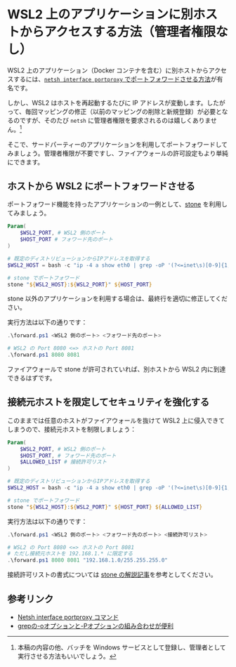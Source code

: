# WSL2 上のアプリケーションに別ホストからアクセスする方法（管理者権限なし）

WSL2 上のアプリケーション（Docker コンテナを含む）に別ホストからアクセスするには、[`netsh interface portproxy` でポートフォワードさせる方法](https://github.com/microsoft/WSL/issues/4150)が有名です。

しかし、WSL2 はホストを再起動するたびに IP アドレスが変動します。したがって、毎回マッピングの修正（以前のマッピングの削除と新規登録）が必要となるのですが、そのたび `netsh` に管理者権限を要求されるのは嬉しくありません。[^1]

[^1]: 本稿の内容の他、バッチを Windows サービスとして登録し、管理者として実行させる方法もいいでしょう。

そこで、サードパーティーのアプリケーションを利用してポートフォワードしてみましょう。管理者権限が不要ですし、ファイアウォールの許可設定もより単純にできます。

## ホストから WSL2 にポートフォワードさせる

ポートフォワード機能を持ったアプリケーションの一例として、[stone](http://www.gcd.org/sengoku/stone/Welcome.ja.html) を利用してみましょう。

```powershell:forward.ps1
Param(
    $WSL2_PORT, # WSL2 側のポート
    $HOST_PORT # フォワード先のポート
)

# 既定のディストリビューションからIPアドレスを取得する
$WSL2_HOST = bash -c "ip -4 a show eth0 | grep -oP '(?<=inet\s)[0-9]{1,3}\.[0-9]{1,3}\.[0-9]{1,3}\.[0-9]{1,3}'"

# stone でポートフォワード
stone "${WSL2_HOST}:${WSL2_PORT}" ${HOST_PORT}
```

stone 以外のアプリケーションを利用する場合は、最終行を適切に修正してください。

実行方法は以下の通りです：

```powershell
.\forward.ps1 <WSL2 側のポート> <フォワード先のポート>

# WSL2 の Port 8080 <=> ホストの Port 8081
.\forward.ps1 8080 8081
```

ファイアウォールで stone が許可されていれば、別ホストから WSL2 内に到達できるはずです。

## 接続元ホストを限定してセキュリティを強化する

このままでは任意のホストがファイアウォールを抜けて WSL2 上に侵入できてしまうので、接続元ホストを制限しましょう：

```powershell:forward.ps1
Param(
    $WSL2_PORT, # WSL2 側のポート
    $HOST_PORT, # フォワード先のポート
    $ALLOWED_LIST # 接続許可リスト
)

# 既定のディストリビューションからIPアドレスを取得する
$WSL2_HOST = bash -c "ip -4 a show eth0 | grep -oP '(?<=inet\s)[0-9]{1,3}\.[0-9]{1,3}\.[0-9]{1,3}\.[0-9]{1,3}'"

# stone でポートフォワード
stone "${WSL2_HOST}:${WSL2_PORT}" ${HOST_PORT} ${ALLOWED_LIST}
```

実行方法は以下の通りです：

```powershell
.\forward.ps1 <WSL2 側のポート> <フォワード先のポート> <接続許可リスト>

# WSL2 の Port 8080 <=> ホストの Port 8081
# ただし接続元ホストを 192.168.1.* に限定する
.\forward.ps1 8080 8081 "192.168.1.0/255.255.255.0"
```

接続許可リストの書式については [stone の解説記事](https://www.gcd.org/sengoku/docs/NikkeiLinux00-08/relay.ja.html)を参考としてください。

## 参考リンク

* [Netsh interface portproxy コマンド](https://docs.microsoft.com/ja-jp/windows-server/networking/technologies/netsh/netsh-interface-portproxy)
* [grepの-oオプションと-Pオプションの組み合わせが便利](https://greymd.hatenablog.com/entry/2014/09/27/154305)
